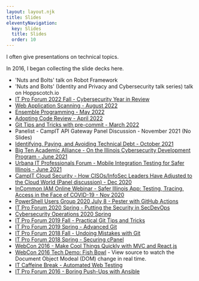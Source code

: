 ```yaml
---
layout: layout.njk
title: Slides 
eleventyNavigation:
  key: Slides
  title: Slides
  order: 10
---
```


I often give presentations on technical topics.

In 2016, I began collecting the slide decks here.

- 'Nuts and Bolts' talk on Robot Framework
- 'Nuts and Bolts' (Identity and Privacy and Cybersecurity talk series) talk on Hoppscotch.io
- [IT Pro Forum 2022 Fall - Cybersecurity Year in Review](https://www.itproforum.illinois.edu/archives/fall_2022_conference)
- [Web Application Scanning - August 2022](/slides/WebApplicationScanning2022.pptx)
- [Ensemble Programming - May 2022](/slides/ensemble)
- [Adopting Code Review - April 2022](/slides/adopting_code_review)
- [Git Tips and Tricks with pre-commit - March 2022](/slides/pre-commit)
- Panelist - CampIT API Gateway Panel Discussion - November 2021 (No Slides)
- [Identifying, Paying, and Avoiding Technical Debt - October 2021](/slides/2021.10.26ITPFTechnicalDebt.pptx)
- [Big Ten Academic Alliance - On the Illinois Cybersecurity Development Program - June 2021](/slides/btaa)
- [Urbana IT Professionals Forum - Mobile Integration Testing for Safer Illinois - June 2021](/slides/ITPF2021Spring.MobileIntegrationTesting.pptx)
- [CampIT Cloud Security - How CISOs/InfoSec Leaders Have Adjusted to the Cloud World (Panel discussion) - Dec 2020](http://www.campiteducation.com/upcoming-virtualevents/cloudsecurity2/)
- [InCommon IAM Online Webinar - Safer Illinois App: Testing, Tracing, Access in the Face of COVID-19 - Nov 2020](http://incommon.org/wp-content/uploads/2020/11/IAM-Online-November-2020.pdf)
- [PowerShell Users Group 2020 July 8 - Pester with GitHub Actions](/slides/PUG2020Summer_Git.html)
- [IT Pro Forum 2020 Spring - Putting the Security in SecDevOps](/slides/ITProForum2020Spring.html)
- [Cybersecurity Operations 2020 Spring](/slides/SecOps2020Spring.html)
- [IT Pro Forum 2019 Fall - Practical Git Tips and Tricks](ITProForum2019Fall.html#1)
- [IT Pro Forum 2019 Spring - Advanced Git](ITProForum2019Spring.html#1)
- [IT Pro Forum 2018 Fall - Undoing Mistakes with Git](ITProForum2018Fall.html)
- [IT Pro Forum 2018 Spring - Securing cPanel](ITProForum2018.html)
- [WebCon 2016 - Make Cool Things Quickly with MVC and React.js](WebCon2016.html)
- [WebCon 2016 Tech Demo: Fish Bowl](fishbowl.html) - View source to watch the Document Object Modeal (DOM) change in real time.
- [IT Caffeine Break - Automated Web Testing](AutomatedWebTesting2017.html)
- [IT Pro Forum 2016 - Boring Push-Ups with Ansible](/slides/ITProForum2016.html)

<!-- 
- Presented at University of Illinois WebCon, 2021
- Presented to Internet2 on Cybersecurity in Safer Illinois - University of Illinois COVID response, 2020
- Presented Putting the Sec in SecDevOps - Urbana IT Professionals Forum - Spring 2020
- Presented at Urbana IT Professionals Forum - Fall 2016, Spring 2018, Fall 2018, Spring 2019
- Presented at University of Illinois Webmaster's Conference 2016
-->
